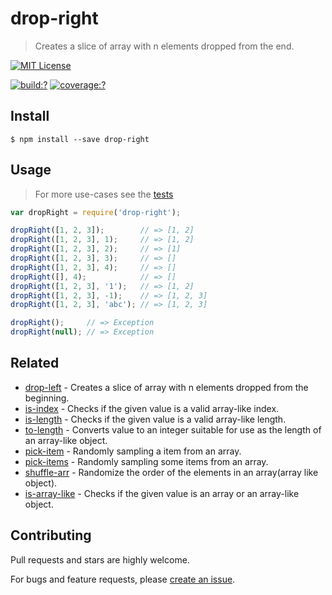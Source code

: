 # drop-right

> Creates a slice of array with n elements dropped from the end.

[![MIT License](https://img.shields.io/badge/license-MIT_License-green.svg?style=flat-square)](https://github.com/bubkoo/drop-right/blob/master/LICENSE)

[![build:?](https://img.shields.io/travis/bubkoo/drop-right/master.svg?style=flat-square)](https://travis-ci.org/bubkoo/drop-right)
[![coverage:?](https://img.shields.io/coveralls/bubkoo/drop-right/master.svg?style=flat-square)](https://coveralls.io/github/bubkoo/drop-right)



## Install

```
$ npm install --save drop-right 
```



## Usage

> For more use-cases see the [tests](https://github.com/bubkoo/drop-right/blob/master/test/spec/index.js)

```js
var dropRight = require('drop-right');

dropRight([1, 2, 3]);        // => [1, 2]
dropRight([1, 2, 3], 1);     // => [1, 2]
dropRight([1, 2, 3], 2);     // => [1]
dropRight([1, 2, 3], 3);     // => []
dropRight([1, 2, 3], 4);     // => []
dropRight([], 4);            // => []
dropRight([1, 2, 3], '1');   // => [1, 2]
dropRight([1, 2, 3], -1);    // => [1, 2, 3]
dropRight([1, 2, 3], 'abc'); // => [1, 2, 3]

dropRight();     // => Exception
dropRight(null); // => Exception
```



## Related

- [drop-left](https://github.com/bubkoo/drop-left) - Creates a slice of array with n elements dropped from the beginning.
- [is-index](https://github.com/bubkoo/is-index) - Checks if the given value is a valid array-like index.
- [is-length](https://github.com/bubkoo/is-length) - Checks if the given value is a valid array-like length.
- [to-length](https://github.com/bubkoo/to-length) - Converts value to an integer suitable for use as the length of an array-like object.
- [pick-item](https://github.com/bubkoo/pick-item) - Randomly sampling a item from an array.
- [pick-items](https://github.com/bubkoo/pick-items) - Randomly sampling some items from an array. 
- [shuffle-arr](https://github.com/bubkoo/shuffle-arr) - Randomize the order of the elements in an array(array like object). 
- [is-array-like](https://github.com/bubkoo/is-array-like) - Checks if the given value is an array or an array-like object.




## Contributing

Pull requests and stars are highly welcome.

For bugs and feature requests, please [create an issue](https://github.com/bubkoo/drop-right/issues/new).
